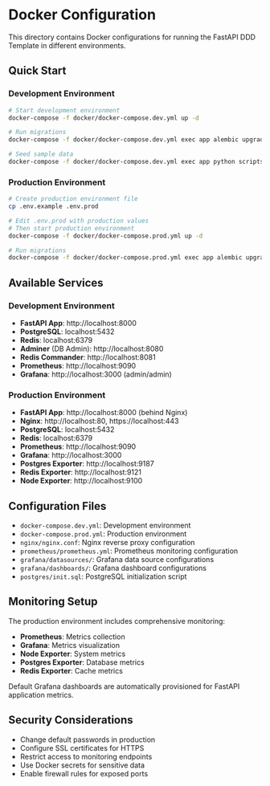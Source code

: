 # Docker Configuration

This directory contains Docker configurations for running the FastAPI DDD Template in different environments.

## Quick Start

### Development Environment

```bash
# Start development environment
docker-compose -f docker/docker-compose.dev.yml up -d

# Run migrations
docker-compose -f docker/docker-compose.dev.yml exec app alembic upgrade head

# Seed sample data
docker-compose -f docker/docker-compose.dev.yml exec app python scripts/seed_data.py
```

### Production Environment

```bash
# Create production environment file
cp .env.example .env.prod

# Edit .env.prod with production values
# Then start production environment
docker-compose -f docker/docker-compose.prod.yml up -d

# Run migrations
docker-compose -f docker/docker-compose.prod.yml exec app alembic upgrade head
```

## Available Services

### Development Environment

- **FastAPI App**: http://localhost:8000
- **PostgreSQL**: localhost:5432
- **Redis**: localhost:6379
- **Adminer** (DB Admin): http://localhost:8080
- **Redis Commander**: http://localhost:8081
- **Prometheus**: http://localhost:9090
- **Grafana**: http://localhost:3000 (admin/admin)

### Production Environment

- **FastAPI App**: http://localhost:8000 (behind Nginx)
- **Nginx**: http://localhost:80, https://localhost:443
- **PostgreSQL**: localhost:5432
- **Redis**: localhost:6379
- **Prometheus**: http://localhost:9090
- **Grafana**: http://localhost:3000
- **Postgres Exporter**: http://localhost:9187
- **Redis Exporter**: http://localhost:9121
- **Node Exporter**: http://localhost:9100

## Configuration Files

- `docker-compose.dev.yml`: Development environment
- `docker-compose.prod.yml`: Production environment
- `nginx/nginx.conf`: Nginx reverse proxy configuration
- `prometheus/prometheus.yml`: Prometheus monitoring configuration
- `grafana/datasources/`: Grafana data source configurations
- `grafana/dashboards/`: Grafana dashboard configurations
- `postgres/init.sql`: PostgreSQL initialization script

## Monitoring Setup

The production environment includes comprehensive monitoring:

- **Prometheus**: Metrics collection
- **Grafana**: Metrics visualization
- **Node Exporter**: System metrics
- **Postgres Exporter**: Database metrics
- **Redis Exporter**: Cache metrics

Default Grafana dashboards are automatically provisioned for FastAPI application metrics.

## Security Considerations

- Change default passwords in production
- Configure SSL certificates for HTTPS
- Restrict access to monitoring endpoints
- Use Docker secrets for sensitive data
- Enable firewall rules for exposed ports